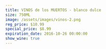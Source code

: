 ```yaml
---
title: VINOS de los MUERTOS - blanco dulce
size: 750ML
image: /assets/images/vinos-2.png
reg_price: $10.99
special_price: $8.99
expiration_date: 2016-10-26 00:00:00
show_wine: true
---
```



